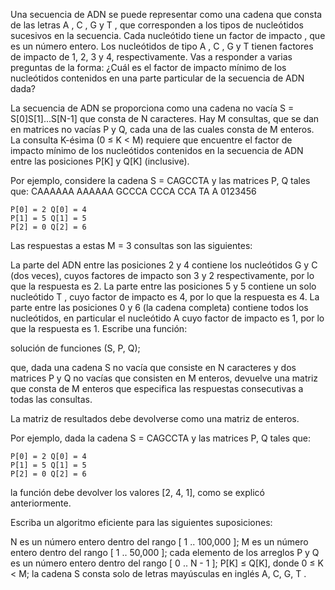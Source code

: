 Una secuencia de ADN se puede representar como una cadena que consta de las letras A , C , G y T , que corresponden a los tipos de nucleótidos sucesivos en la secuencia. Cada nucleótido tiene un factor de impacto , que es un número entero. Los nucleótidos de tipo A , C , G y T tienen factores de impacto de 1, 2, 3 y 4, respectivamente. Vas a responder a varias preguntas de la forma: ¿Cuál es el factor de impacto mínimo de los nucleótidos contenidos en una parte particular de la secuencia de ADN dada?

La secuencia de ADN se proporciona como una cadena no vacía S = S[0]S[1]...S[N-1] que consta de N caracteres. Hay M consultas, que se dan en matrices no vacías P y Q, cada una de las cuales consta de M enteros. La consulta K-ésima (0 ≤ K < M) requiere que encuentre el factor de impacto mínimo de los nucleótidos contenidos en la secuencia de ADN entre las posiciones P[K] y Q[K] (inclusive).

Por ejemplo, considere la cadena S = CAGCCTA y las matrices P, Q tales que:                           CAAAAAA
                                      AAAAAA
                                       GCCCA
                                        CCCA
                                         CCA
                                          TA
                                           A
                                     0123456

    P[0] = 2 Q[0] = 4
    P[1] = 5 Q[1] = 5
    P[2] = 0 Q[2] = 6
Las respuestas a estas M = 3 consultas son las siguientes:

La parte del ADN entre las posiciones 2 y 4 contiene los nucleótidos G y C (dos veces), cuyos factores de impacto son 3 y 2 respectivamente, por lo que la respuesta es 2.
La parte entre las posiciones 5 y 5 contiene un solo nucleótido T , cuyo factor de impacto es 4, por lo que la respuesta es 4.
La parte entre las posiciones 0 y 6 (la cadena completa) contiene todos los nucleótidos, en particular el nucleótido A cuyo factor de impacto es 1, por lo que la respuesta es 1.
Escribe una función:

solución de funciones (S, P, Q);

que, dada una cadena S no vacía que consiste en N caracteres y dos matrices P y Q no vacías que consisten en M enteros, devuelve una matriz que consta de M enteros que especifica las respuestas consecutivas a todas las consultas.

La matriz de resultados debe devolverse como una matriz de enteros.

Por ejemplo, dada la cadena S = CAGCCTA y las matrices P, Q tales que:

    P[0] = 2 Q[0] = 4
    P[1] = 5 Q[1] = 5
    P[2] = 0 Q[2] = 6
la función debe devolver los valores [2, 4, 1], como se explicó anteriormente.

Escriba un algoritmo eficiente para las siguientes suposiciones:

N es un número entero dentro del rango [ 1 .. 100,000 ];
M es un número entero dentro del rango [ 1 .. 50,000 ];
cada elemento de los arreglos P y Q es un número entero dentro del rango [ 0 .. N - 1 ];
P[K] ≤ Q[K], donde 0 ≤ K < M;
la cadena S consta solo de letras mayúsculas en inglés A, C, G, T .